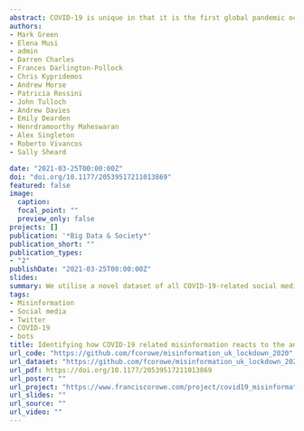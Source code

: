 ```yaml
---
abstract: COVID-19 is unique in that it is the first global pandemic occurring amidst a crowded information environment that has facilitated the proliferation of misinformation on social media. Dangerous misleading narratives have the potential to disrupt ‘official’ information sharing at major government announcements. Using an interrupted time series design, we test the impact of the announcement of the first UK lockdown (8-8.30pm 23rd March 2020) on short-term trends of misinformation on Twitter. We utilise a novel dataset of all COVID-19-related social media posts on Twitter from the UK 48 hours before and 48 hours after the announcement (n=2,531,888). We find that while the number of tweets increased immediately post announcement, there was no evidence of an increase in misinformationrelated tweets. Following an increase in COVID-19-related bot activity on the day of the announcement. Topic modelling of misinformation tweets revealed four distinct clusters ‘government and policy’, ‘symptoms’, ‘pushing back against misinformation’ and ‘cures and treatments’.
authors:
- Mark Green
- Elena Musi
- admin
- Darren Charles
- Frances Darlington-Pollock
- Chris Kypridemos
- Andrew Morse
- Patricia Rossini
- John Tulloch
- Andrew Davies
- Emily Dearden
- Henrdramoorthy Maheswaran
- Alex Singleton
- Roberto Vivancos
- Sally Sheard

date: "2021-03-25T00:00:00Z"
doi: "doi.org/10.1177/20539517211013869"
featured: false
image:
  caption: 
  focal_point: ""
  preview_only: false
projects: []
publication: '*Big Data & Society*'
publication_short: ""
publication_types:
- "2"
publishDate: "2021-03-25T00:00:00Z"
slides: 
summary: We utilise a novel dataset of all COVID-19-related social media posts on Twitter from the UK 48 hours before and 48 hours after the announcement (n=2,531,888).
tags:
- Misinformation
- Social media
- Twitter
- COVID-19
- bots
title: Identifying how COVID-19 related misinformation reacts to the announcement of the UK national lockdown. An interrupted time-series study
url_code: "https://github.com/fcorowe/misinformation_uk_lockdown_2020"
url_dataset: "https://github.com/fcorowe/misinformation_uk_lockdown_2020"
url_pdf: https://doi.org/10.1177/20539517211013869
url_poster: ""
url_project: "https://www.franciscorowe.com/project/covid19_misinformation/"
url_slides: ""
url_source: ""
url_video: ""
---
```

